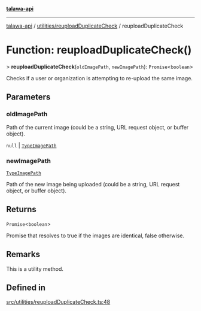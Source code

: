[**talawa-api**](../../../README.md)

***

[talawa-api](../../../modules.md) / [utilities/reuploadDuplicateCheck](../README.md) / reuploadDuplicateCheck

# Function: reuploadDuplicateCheck()

\> **reuploadDuplicateCheck**(`oldImagePath`, `newImagePath`): `Promise`\<`boolean`\>

Checks if a user or organization is attempting to re-upload the same image.

## Parameters

### oldImagePath

Path of the current image (could be a string, URL request object, or buffer object).

`null` | [`TypeImagePath`](../type-aliases/TypeImagePath.md)

### newImagePath

[`TypeImagePath`](../type-aliases/TypeImagePath.md)

Path of the new image being uploaded (could be a string, URL request object, or buffer object).

## Returns

`Promise`\<`boolean`\>

Promise that resolves to true if the images are identical, false otherwise.

## Remarks

This is a utility method.

## Defined in

[src/utilities/reuploadDuplicateCheck.ts:48](https://github.com/PalisadoesFoundation/talawa-api/blob/832d310bae30bd8cb45fb1b44f62dd776dccc52f/src/utilities/reuploadDuplicateCheck.ts#L48)
